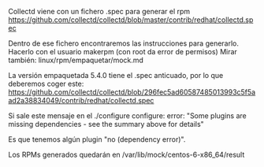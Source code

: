 Collectd viene con un fichero .spec para generar el rpm
https://github.com/collectd/collectd/blob/master/contrib/redhat/collectd.spec

Dentro de ese fichero encontraremos las instrucciones para generarlo.
Hacerlo con el usuario makerpm (con root da error de permisos)
Mirar también: linux/rpm/empaquetar/mock.md

La versión empaquetada 5.4.0 tiene el .spec anticuado, por lo que deberemos coger este:
https://github.com/collectd/collectd/blob/296fec5ad60587485013993c5f5aad2a38834049/contrib/redhat/collectd.spec


Si sale este mensaje en el ./configure
configure: error: "Some plugins are missing dependencies - see the summary above for details"

Es que tenemos algún plugin "no (dependency error)".

Los RPMs generados quedarán en /var/lib/mock/centos-6-x86_64/result
